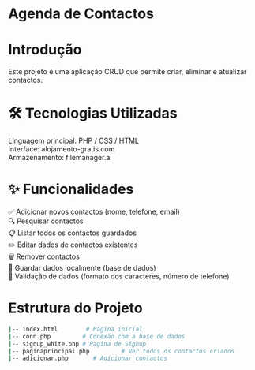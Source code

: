 # Agenda de Contactos

# Introdução
Este projeto é uma aplicação CRUD que permite criar, eliminar e atualizar contactos.

# 🛠️ Tecnologias Utilizadas
Linguagem principal: PHP / CSS / HTML  
Interface: alojamento-gratis.com  
Armazenamento: filemanager.ai   

# ✨ Funcionalidades
✅ Adicionar novos contactos (nome, telefone, email)  
🔍 Pesquisar contactos    
📋 Listar todos os contactos guardados  
✏️ Editar dados de contactos existentes  
🗑️ Remover contactos  
💾 Guardar dados localmente (base de dados)  
🔐 Validação de dados (formato dos caracteres, número de telefone)    


# Estrutura do Projeto  

```bash
|-- index.html        # Página inicial  
|-- conn.php         # Conexão com a base de dados 
|-- signup_white.php # Pagina de Signup  
|-- paginaprincipal.php         # Ver todos os contactos criados  
|-- adicionar.php       # Adicionar contactos   
```

